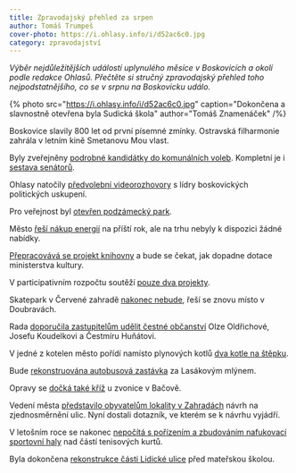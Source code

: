 ```yaml
---
title: Zpravodajský přehled za srpen
author: Tomáš Trumpeš
cover-photo: https://i.ohlasy.info/i/d52ac6c0.jpg
category: zpravodajství
---
```


*Výběr nejdůležitějších událostí uplynulého měsíce v Boskovicích a okolí podle redakce Ohlasů. Přečtěte si stručný zpravodajský přehled toho nejpodstatnějšího, co se v srpnu na Boskovicku událo.*

{% photo src="https://i.ohlasy.info/i/d52ac6c0.jpg" caption="Dokončena a slavnostně otevřena byla Sudická škola" author="Tomáš Znamenáček" /%}

Boskovice slavily 800 let od první písemné zmínky. Ostravská filharmonie zahrála v letním kině Smetanovu Mou vlast.

Byly zveřejněny [podrobné kandidátky do komunálních voleb](https://ohlasy.info/clanky/2022/08/zverejneni-kandidatek.html). Kompletní je i [sestava senátorů](https://ohlasy.info/clanky/2022/08/senatori.html).

Ohlasy natočily [předvolební videorozhovory](https://volby.ohlasy.info/) s lídry boskovických politických uskupení.

Pro veřejnost byl [otevřen podzámecký park](https://boskovice.cz/od-1-9-2022-je-verejnosti-zpristupnen-podzamecky-park/d-44785).

Město [řeší nákup energií](https://ohlasy.info/clanky/2022/09/z-radnice.html) na příští rok, ale na trhu nebyly k dispozici žádné nabídky.

[Přepracovává se projekt knihovny](https://ohlasy.info/clanky/2022/09/z-radnice.html) a bude se čekat, jak dopadne dotace ministerstva kultury.

V participativním rozpočtu soutěží [pouze dva projekty](https://boskovice.pincity.cz/participativni-rozpocet/2022).

Skatepark v Červené zahradě [nakonec nebude](https://ohlasy.info/clanky/2022/09/z-radnice.html), řeší se znovu místo v Doubravách.

Rada [doporučila zastupitelům udělit čestné občanství](https://ohlasy.info/clanky/2022/09/z-radnice.html) Olze Oldřichové, Josefu Koudelkovi a Čestmíru Huňátovi.

V jedné z kotelen město pořídí namísto plynových kotlů [dva kotle na štěpku](https://ohlasy.info/clanky/2022/09/z-radnice.html).

Bude [rekonstruována autobusová zastávka](https://ohlasy.info/clanky/2022/09/z-radnice.html) za Lasákovým mlýnem.

Opravy se [dočká také kříž](https://ohlasy.info/clanky/2022/09/z-radnice.html) u zvonice v Bačově.

Vedení města [představilo obyvatelům lokality v Zahradách](https://boskovice.cz/obcane-diskutovali-o-zjednosmerneni-provozu/d-44697) návrh na zjednosměrnění ulic. Nyní dostali dotazník, ve kterém se k návrhu vyjádří.

V letošním roce se nakonec [nepočítá s pořízením a zbudováním nafukovací sportovní haly](https://ohlasy.info/clanky/2022/09/z-radnice.html) nad částí tenisových kurtů.

Byla dokončena [rekonstrukce části Lidické ulice](https://ohlasy.info/clanky/2022/09/z-radnice.html) před mateřskou školou.